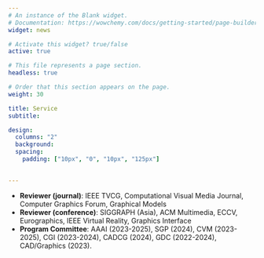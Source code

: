 ```yaml
---
# An instance of the Blank widget.
# Documentation: https://wowchemy.com/docs/getting-started/page-builder/
widget: news

# Activate this widget? true/false
active: true

# This file represents a page section.
headless: true

# Order that this section appears on the page.
weight: 30

title: Service
subtitle:

design:
  columns: "2"
  background:
  spacing:
    padding: ["10px", "0", "10px", "125px"]
  

---
```

* **Reviewer (journal)**: IEEE TVCG, Computational Visual Media Journal, Computer Graphics Forum, Graphical Models
* **Reviewer (conference)**: SIGGRAPH (Asia), ACM Multimedia, ECCV, Eurographics, IEEE Virtual Reality, Graphics Interface
* **Program Committee**: AAAI (2023-2025), SGP (2024), CVM (2023-2025), CGI (2023-2024), CADCG (2024), GDC (2022-2024), CAD/Graphics (2023).
